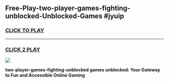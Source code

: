 
## Free-Play-two-player-games-fighting-unblocked-Unblocked-Games #jyuip
<h3>
<a href="https://news.freeplayer.one?title=two-player-games-fighting-unblocked&ref=8M">CLICK TO PLAY</a></h3>
<hr>

<h3>
<a href="https://news.freeplayer.one?title=two-player-games-fighting-unblocked&ref=8M">CLICK 2 PLAY</a>
  
</h3>

<a href="https://news.freeplayer.one?title=two-player-games-fighting-unblocked&ref=8M"><img src="https://clearcache.store/games.png"></a>


**two-player-games-fighting-unblocked games unblocked: Your Gateway to Fun and Accessible Online Gaming**
